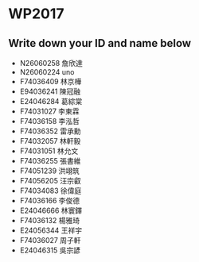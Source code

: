 ﻿# WP2017

## Write down your ID and name below

- N26060258 詹欣達
- N26060224 uno
- F74036409 林京樺
- E94036241 陳冠融
- E24046284 葛綜棠
- F74031027 李東霖
- F74036158 李泓哲
- F74036352 雷承勳
- F74032057 林軒毅
- F74031051 林允文
- F74036255 張書維
- F74051239 洪翊筑
- F74056205 汪宗叡
- F74034083 徐偉庭
- F74036166 李俊德
- E24046666 林寰鐸
- F74036132 楊雅琦
- E24056344 王祥宇
- F74036027 周子軒
- E24046315 吳宗諺
